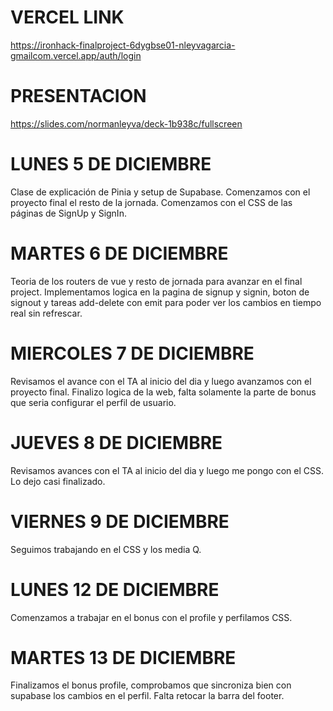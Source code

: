 
# VERCEL LINK
https://ironhack-finalproject-6dygbse01-nleyvagarcia-gmailcom.vercel.app/auth/login

# PRESENTACION

https://slides.com/normanleyva/deck-1b938c/fullscreen


# LUNES 5 DE DICIEMBRE

Clase de explicación de Pinia y setup de Supabase. Comenzamos con el proyecto final el resto de la jornada. Comenzamos con el CSS de las páginas de SignUp y SignIn.

# MARTES 6 DE DICIEMBRE

Teoria de los routers de vue y resto de jornada para avanzar en el final project. Implementamos logica en la pagina de signup y signin, boton de signout y tareas add-delete con emit para poder ver los cambios en tiempo real sin refrescar.

# MIERCOLES 7 DE DICIEMBRE

Revisamos el avance con el TA al inicio del dia y luego avanzamos con el proyecto final. Finalizo logica de la web, falta solamente la parte de bonus que seria configurar el perfil de usuario.

# JUEVES 8 DE DICIEMBRE

Revisamos avances con el TA al inicio del dia y luego me pongo con el CSS. Lo dejo casi finalizado.

# VIERNES 9 DE DICIEMBRE

Seguimos trabajando en el CSS y los media Q.

# LUNES 12 DE DICIEMBRE

Comenzamos a trabajar en el bonus con el profile y perfilamos CSS.

# MARTES 13 DE DICIEMBRE

Finalizamos el bonus profile, comprobamos que sincroniza bien con supabase los cambios en el perfil. Falta retocar la barra del footer.
